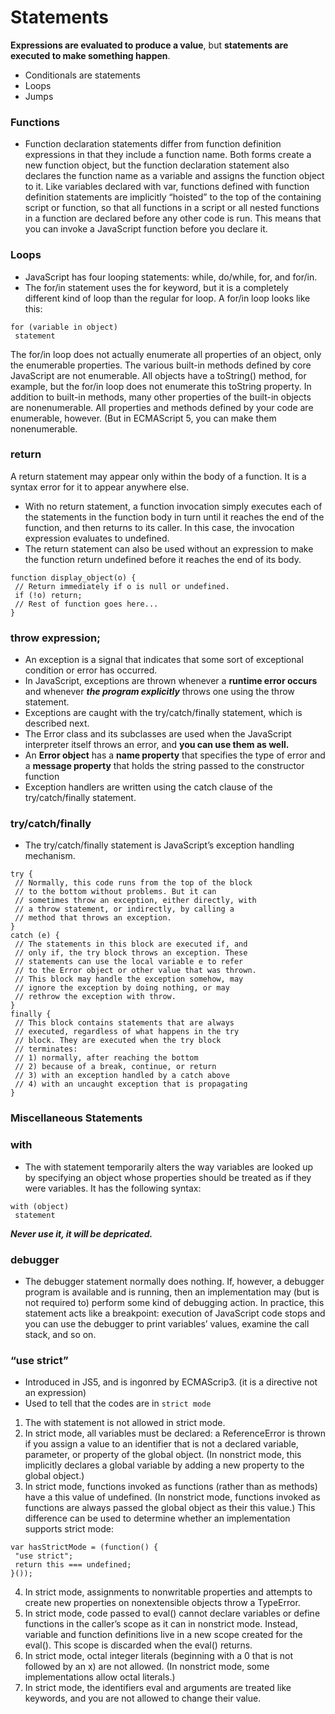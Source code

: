 # Statements
**Expressions are evaluated to produce a value**, but **statements are executed to make something happen**.
- Conditionals are statements
- Loops
- Jumps 

### Functions
- Function declaration statements differ from function definition expressions in that they include a function name. Both
forms create a new function object, but the function declaration statement also declares the function name as a variable and assigns the function object to it. Like variables declared with var, functions defined with function definition statements are implicitly “hoisted” to the top of the containing script or function, so that all functions in a script or all nested functions in a function are declared before any other code is run. This means that you can invoke a JavaScript function before you declare it.

### Loops
- JavaScript has four looping statements: while, do/while, for, and for/in.
- The for/in statement uses the for keyword, but it is a completely different kind of loop than the regular for loop. A for/in loop looks like this:
```
for (variable in object)
 statement
```
The for/in loop does not actually enumerate all properties of an object, only the enumerable properties. The various built-in methods defined by core JavaScript are not enumerable. All objects have a toString() method, for example, but the for/in loop does not enumerate this toString property. In addition to built-in methods, many other properties of the built-in objects are nonenumerable. All properties and methods defined by your code are enumerable, however. (But in ECMAScript 5, you can make them nonenumerable.

### return
A return statement may appear only within the body of a function. It is a syntax error for it to appear anywhere else. 
- With no return statement, a function invocation simply executes each of the statements in the function body in turn until it reaches the end of the function, and then returns to its caller. In this case, the invocation expression evaluates to undefined.
- The return statement can also be used without an expression to make the function return undefined before it reaches the end of its body.
```
function display_object(o) {
 // Return immediately if o is null or undefined.
 if (!o) return;
 // Rest of function goes here...
}
```

### throw expression;
- An exception is a signal that indicates that some sort of exceptional condition or error has occurred. 
- In JavaScript, exceptions are thrown whenever a **runtime error occurs** and whenever ***the program explicitly*** throws one using the throw statement.
-  Exceptions are caught with the try/catch/finally statement, which is described next.
- The Error class and its subclasses are used when the JavaScript interpreter itself throws an error, and **you can use them as well.**
-  An **Error object** has a **name property** that specifies the type of error and a **message property** that holds the string passed to the constructor function
- Exception handlers are written using the catch clause of the try/catch/finally statement.


### try/catch/finally
- The try/catch/finally statement is JavaScript’s exception handling mechanism. 
```
try {
 // Normally, this code runs from the top of the block
 // to the bottom without problems. But it can
 // sometimes throw an exception, either directly, with
 // a throw statement, or indirectly, by calling a
 // method that throws an exception.
}
catch (e) {
 // The statements in this block are executed if, and
 // only if, the try block throws an exception. These
 // statements can use the local variable e to refer
 // to the Error object or other value that was thrown.
 // This block may handle the exception somehow, may
 // ignore the exception by doing nothing, or may
 // rethrow the exception with throw.
}
finally {
 // This block contains statements that are always
 // executed, regardless of what happens in the try
 // block. They are executed when the try block
 // terminates:
 // 1) normally, after reaching the bottom
 // 2) because of a break, continue, or return
 // 3) with an exception handled by a catch above
 // 4) with an uncaught exception that is propagating
}
```

### Miscellaneous Statements
### with
- The with statement temporarily alters the way variables are looked up by specifying an object whose properties should be treated as if they were variables. It has the following syntax:
```
with (object)
 statement
```
***Never use it, it will be depricated.***

### debugger
- The debugger statement normally does nothing. If, however, a debugger program is available and is running, then an implementation
may (but is not required to) perform some kind of debugging action. In practice, this statement acts like a breakpoint: execution of JavaScript code stops and you can use the debugger to print variables’ values, examine the call stack, and so on. 

### “use strict”
- Introduced in JS5, and is ingonred by ECMAScrip3. (it is a directive not an expression)
- Used to tell that the codes are in `strict mode`
1. The with statement is not allowed in strict mode.
2. In strict mode, all variables must be declared: a ReferenceError is thrown if you assign a value to an identifier that
is not a declared variable, parameter, or property of the global object. (In nonstrict mode, this implicitly declares
a global variable by adding a new property to the global object.)
3. In strict mode, functions invoked as functions (rather than as methods) have a this value of undefined. (In nonstrict
mode, functions invoked as functions are always passed the global object as their this value.) This difference can be used to determine whether an implementation supports strict mode:
```
var hasStrictMode = (function() {
 "use strict";
 return this === undefined;
}());
```
4. In strict mode, assignments to nonwritable properties and attempts to create new properties on nonextensible objects throw a TypeError.
5. In strict mode, code passed to eval() cannot declare variables or define functions in the caller’s scope as it can in
nonstrict mode. Instead, variable and function definitions live in a new scope created for the eval(). This scope is discarded when the eval() returns.
6. In strict mode, octal integer literals (beginning with a 0 that is not followed by an x) are not allowed. (In nonstrict mode, some implementations allow octal literals.)
7. In strict mode, the identifiers eval and arguments are treated like keywords, and you are not allowed to change their value. 
